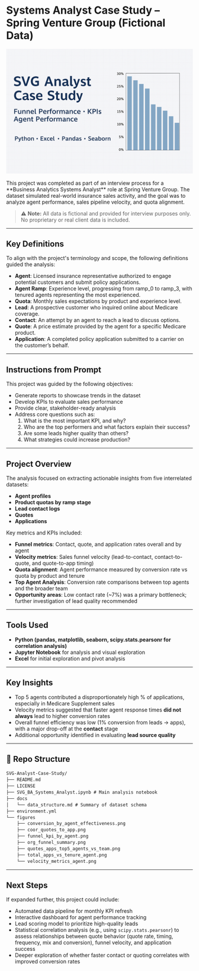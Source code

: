 # Systems Analyst Case Study – Spring Venture Group (Fictional Data)

<p align="center">
  <img src="figures/project_thumbnail.png" width="600" alt="SVG Analyst Case Study Thumbnail"/>
</p>
This project was completed as part of an interview process for a **Business Analytics Systems Analyst** role at Spring Venture Group. The dataset simulated real-world insurance sales activity, and the goal was to analyze agent performance, sales pipeline velocity, and quota alignment.

> ⚠️ **Note:** All data is fictional and provided for interview purposes only. No proprietary or real client data is included.

---

## Key Definitions

To align with the project's terminology and scope, the following definitions guided the analysis:

- **Agent**: Licensed insurance representative authorized to engage potential customers and submit policy applications.
- **Agent Ramp**: Experience level, progressing from ramp_0 to ramp_3, with tenured agents representing the most experienced.
- **Quota**: Monthly sales expectations by product and experience level.
- **Lead**: A prospective customer who inquired online about Medicare coverage.
- **Contact**: An attempt by an agent to reach a lead to discuss options.
- **Quote**: A price estimate provided by the agent for a specific Medicare product.
- **Application**: A completed policy application submitted to a carrier on the customer’s behalf.

---

## Instructions from Prompt

This project was guided by the following objectives:

- Generate reports to showcase trends in the dataset
- Develop KPIs to evaluate sales performance
- Provide clear, stakeholder-ready analysis
- Address core questions such as:
  1. What is the most important KPI, and why?
  2. Who are the top performers and what factors explain their success?
  3. Are some leads higher quality than others?
  4. What strategies could increase production?

---

## Project Overview

The analysis focused on extracting actionable insights from five interrelated datasets:

- **Agent profiles**
- **Product quotas by ramp stage**
- **Lead contact logs**
- **Quotes**
- **Applications**

Key metrics and KPIs included:

- **Funnel metrics**: Contact, quote, and application rates overall and by agent
- **Velocity metrics**: Sales funnel velocity (lead-to-contact, contact-to-quote, and quote-to-app timing)
- **Quota alignment**: Agent performance measured by conversion rate vs quota by product and tenure
- **Top Agent Analysis**: Conversion rate comparisons between top agents and the broader team
- **Opportunity areas**: Low contact rate (~7%) was a primary bottleneck; further investigation of lead quality recommended

---

## Tools Used

- **Python (pandas, matplotlib, seaborn, scipy.stats.pearsonr for correlation analysis)**
- **Jupyter Notebook** for analysis and visual exploration
- **Excel** for initial exploration and pivot analysis

---

## Key Insights

- Top 5 agents contributed a disproportionately high % of applications, especially in Medicare Supplement sales
- Velocity metrics suggested that faster agent response times **did not always** lead to higher conversion rates
- Overall funnel efficiency was low (1% conversion from leads → apps), with a major drop-off at the **contact** stage
- Additional opportunity identified in evaluating **lead source quality**

---

## 📁 Repo Structure

```md
SVG-Analyst-Case-Study/
├── README.md
├── LICENSE
├── SVG_BA_Systems_Analyst.ipynb # Main analysis notebook
├── docs
│   └── data_structure.md # Summary of dataset schema
├── environment.yml
└── figures
    ├── conversion_by_agent_effectiveness.png
    ├── coor_quotes_to_app.png
    ├── funnel_kpi_by_agent.png
    ├── org_funnel_summary.png
    ├── quotes_apps_top5_agents_vs_team.png
    ├── total_apps_vs_tenure_agent.png
    └── velocity_metrics_agent.png
```

---

## Next Steps

If expanded further, this project could include:

- Automated data pipeline for monthly KPI refresh
- Interactive dashboard for agent performance tracking
- Lead scoring model to prioritize high-quality leads
- Statistical correlation analysis (e.g., using `scipy.stats.pearsonr`) to assess relationships between quote behavior (quote rate, timing, frequency, mix and conversion), funnel velocity, and application success
- Deeper exploration of whether faster contact or quoting correlates with improved conversion rates
